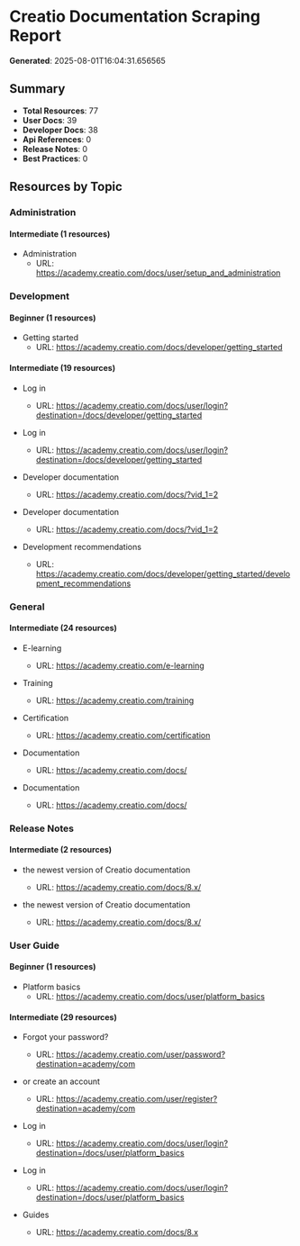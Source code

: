 # Creatio Documentation Scraping Report

**Generated**: 2025-08-01T16:04:31.656565

## Summary

- **Total Resources**: 77
- **User Docs**: 39
- **Developer Docs**: 38
- **Api References**: 0
- **Release Notes**: 0
- **Best Practices**: 0

## Resources by Topic

### Administration

#### Intermediate (1 resources)

- Administration
  - URL: https://academy.creatio.com/docs/user/setup_and_administration

### Development

#### Beginner (1 resources)

- Getting started
  - URL: https://academy.creatio.com/docs/developer/getting_started

#### Intermediate (19 resources)

- Log in
  - URL: https://academy.creatio.com/docs/user/login?destination=/docs/developer/getting_started

- Log in
  - URL: https://academy.creatio.com/docs/user/login?destination=/docs/developer/getting_started

- Developer documentation
  - URL: https://academy.creatio.com/docs/?vid_1=2

- Developer documentation
  - URL: https://academy.creatio.com/docs/?vid_1=2

- Development recommendations
  - URL: https://academy.creatio.com/docs/developer/getting_started/development_recommendations

### General

#### Intermediate (24 resources)

- E-learning
  - URL: https://academy.creatio.com/e-learning

- Training
  - URL: https://academy.creatio.com/training

- Certification
  - URL: https://academy.creatio.com/certification

- Documentation
  - URL: https://academy.creatio.com/docs/

- Documentation
  - URL: https://academy.creatio.com/docs/

### Release Notes

#### Intermediate (2 resources)

- the newest version of Creatio documentation
  - URL: https://academy.creatio.com/docs/8.x/

- the newest version of Creatio documentation
  - URL: https://academy.creatio.com/docs/8.x/

### User Guide

#### Beginner (1 resources)

- Platform basics
  - URL: https://academy.creatio.com/docs/user/platform_basics

#### Intermediate (29 resources)

- Forgot your password?
  - URL: https://academy.creatio.com/user/password?destination=academy/com

- or create an account
  - URL: https://academy.creatio.com/user/register?destination=academy/com

- Log in
  - URL: https://academy.creatio.com/docs/user/login?destination=/docs/user/platform_basics

- Log in
  - URL: https://academy.creatio.com/docs/user/login?destination=/docs/user/platform_basics

- Guides
  - URL: https://academy.creatio.com/docs/8.x


